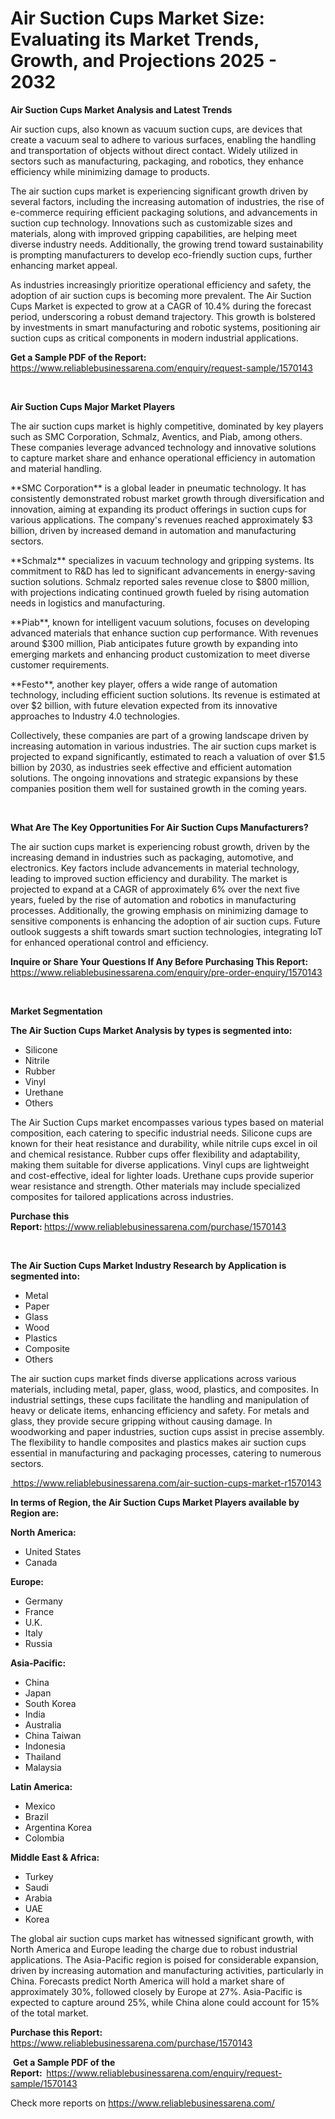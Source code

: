 <p><h1>Air Suction Cups Market Size: Evaluating its Market Trends, Growth, and Projections 2025 - 2032</h1></p><p><strong>Air Suction Cups Market Analysis and Latest Trends</strong></p>
<p><p>Air suction cups, also known as vacuum suction cups, are devices that create a vacuum seal to adhere to various surfaces, enabling the handling and transportation of objects without direct contact. Widely utilized in sectors such as manufacturing, packaging, and robotics, they enhance efficiency while minimizing damage to products.</p><p>The air suction cups market is experiencing significant growth driven by several factors, including the increasing automation of industries, the rise of e-commerce requiring efficient packaging solutions, and advancements in suction cup technology. Innovations such as customizable sizes and materials, along with improved gripping capabilities, are helping meet diverse industry needs. Additionally, the growing trend toward sustainability is prompting manufacturers to develop eco-friendly suction cups, further enhancing market appeal.</p><p>As industries increasingly prioritize operational efficiency and safety, the adoption of air suction cups is becoming more prevalent. The Air Suction Cups Market is expected to grow at a CAGR of 10.4% during the forecast period, underscoring a robust demand trajectory. This growth is bolstered by investments in smart manufacturing and robotic systems, positioning air suction cups as critical components in modern industrial applications.</p></p>
<p><strong>Get a Sample PDF of the Report:&nbsp;</strong> <a href="https://www.reliablebusinessarena.com/enquiry/request-sample/1570143?utm_campaign=1871&utm_medium=2&utm_source=Github&utm_content=ia&utm_term=09042025&utm_id=air-suction-cups">https://www.reliablebusinessarena.com/enquiry/request-sample/1570143</a></p>
<p>&nbsp;</p>
<p><strong>Air Suction Cups Major Market Players</strong></p>
<p><p>The air suction cups market is highly competitive, dominated by key players such as SMC Corporation, Schmalz, Aventics, and Piab, among others. These companies leverage advanced technology and innovative solutions to capture market share and enhance operational efficiency in automation and material handling.</p><p>**SMC Corporation** is a global leader in pneumatic technology. It has consistently demonstrated robust market growth through diversification and innovation, aiming at expanding its product offerings in suction cups for various applications. The company's revenues reached approximately $3 billion, driven by increased demand in automation and manufacturing sectors.</p><p>**Schmalz** specializes in vacuum technology and gripping systems. Its commitment to R&D has led to significant advancements in energy-saving suction solutions. Schmalz reported sales revenue close to $800 million, with projections indicating continued growth fueled by rising automation needs in logistics and manufacturing.</p><p>**Piab**, known for intelligent vacuum solutions, focuses on developing advanced materials that enhance suction cup performance. With revenues around $300 million, Piab anticipates future growth by expanding into emerging markets and enhancing product customization to meet diverse customer requirements.</p><p>**Festo**, another key player, offers a wide range of automation technology, including efficient suction solutions. Its revenue is estimated at over $2 billion, with future elevation expected from its innovative approaches to Industry 4.0 technologies.</p><p>Collectively, these companies are part of a growing landscape driven by increasing automation in various industries. The air suction cups market is projected to expand significantly, estimated to reach a valuation of over $1.5 billion by 2030, as industries seek effective and efficient automation solutions. The ongoing innovations and strategic expansions by these companies position them well for sustained growth in the coming years.</p></p>
<p>&nbsp;</p>
<p><strong>What Are The Key Opportunities For Air Suction Cups Manufacturers?</strong></p>
<p><p>The air suction cups market is experiencing robust growth, driven by the increasing demand in industries such as packaging, automotive, and electronics. Key factors include advancements in material technology, leading to improved suction efficiency and durability. The market is projected to expand at a CAGR of approximately 6% over the next five years, fueled by the rise of automation and robotics in manufacturing processes. Additionally, the growing emphasis on minimizing damage to sensitive components is enhancing the adoption of air suction cups. Future outlook suggests a shift towards smart suction technologies, integrating IoT for enhanced operational control and efficiency.</p></p>
<p><strong>Inquire or Share Your Questions If Any Before Purchasing This Report:</strong> <a href="https://www.reliablebusinessarena.com/enquiry/pre-order-enquiry/1570143?utm_campaign=1871&utm_medium=2&utm_source=Github&utm_content=ia&utm_term=09042025&utm_id=air-suction-cups">https://www.reliablebusinessarena.com/enquiry/pre-order-enquiry/1570143</a></p>
<p>&nbsp;</p>
<p><strong>Market Segmentation</strong></p>
<p><strong>The Air Suction Cups Market Analysis by types is segmented into:</strong></p>
<p><ul><li>Silicone</li><li>Nitrile</li><li>Rubber</li><li>Vinyl</li><li>Urethane</li><li>Others</li></ul></p>
<p><p>The Air Suction Cups market encompasses various types based on material composition, each catering to specific industrial needs. Silicone cups are known for their heat resistance and durability, while nitrile cups excel in oil and chemical resistance. Rubber cups offer flexibility and adaptability, making them suitable for diverse applications. Vinyl cups are lightweight and cost-effective, ideal for lighter loads. Urethane cups provide superior wear resistance and strength. Other materials may include specialized composites for tailored applications across industries.</p></p>
<p><strong>Purchase this Report:&nbsp;</strong><a href="https://www.reliablebusinessarena.com/purchase/1570143?utm_campaign=1871&utm_medium=2&utm_source=Github&utm_content=ia&utm_term=09042025&utm_id=air-suction-cups">https://www.reliablebusinessarena.com/purchase/1570143</a></p>
<p>&nbsp;</p>
<p><strong>The Air Suction Cups Market Industry Research by Application is segmented into:</strong></p>
<p><ul><li>Metal</li><li>Paper</li><li>Glass</li><li>Wood</li><li>Plastics</li><li>Composite</li><li>Others</li></ul></p>
<p><p>The air suction cups market finds diverse applications across various materials, including metal, paper, glass, wood, plastics, and composites. In industrial settings, these cups facilitate the handling and manipulation of heavy or delicate items, enhancing efficiency and safety. For metals and glass, they provide secure gripping without causing damage. In woodworking and paper industries, suction cups assist in precise assembly. The flexibility to handle composites and plastics makes air suction cups essential in manufacturing and packaging processes, catering to numerous sectors.</p></p>
<p><a href="https://www.reliablebusinessarena.com/air-suction-cups-market-r1570143?utm_campaign=1871&utm_medium=2&utm_source=Github&utm_content=ia&utm_term=09042025&utm_id=air-suction-cups">&nbsp;https://www.reliablebusinessarena.com/air-suction-cups-market-r1570143</a></p>
<p><strong>In terms of Region, the Air Suction Cups Market Players available by Region are:</strong></p>
<p>
    <p> <strong> North America: </strong>
        <ul>
            <li>United States</li>
            <li>Canada</li>
        </ul>
        </p> 
    <p> <strong> Europe: </strong>
        <ul>
            <li>Germany</li>
            <li>France</li>
            <li>U.K.</li>
            <li>Italy</li>
            <li>Russia</li>
        </ul>
        </p> 
    <p> <strong> Asia-Pacific: </strong>
        <ul>
            <li>China</li>
            <li>Japan</li>
            <li>South Korea</li>
            <li>India</li>
            <li>Australia</li>
            <li>China Taiwan</li>
            <li>Indonesia</li>
            <li>Thailand</li>
            <li>Malaysia</li>
        </ul>
        </p> 
    <p> <strong> Latin America: </strong>
        <ul>
            <li>Mexico</li>
            <li>Brazil</li>
            <li>Argentina Korea</li>
            <li>Colombia</li>
        </ul>
        </p> 
    <p> <strong> Middle East & Africa: </strong>
        <ul>
            <li>Turkey</li>
            <li>Saudi</li>
            <li>Arabia</li>
            <li>UAE</li>
            <li>Korea</li>
        </ul>
    </p>
    </p>
<p><p>The global air suction cups market has witnessed significant growth, with North America and Europe leading the charge due to robust industrial applications. The Asia-Pacific region is poised for considerable expansion, driven by increasing automation and manufacturing activities, particularly in China. Forecasts predict North America will hold a market share of approximately 30%, followed closely by Europe at 27%. Asia-Pacific is expected to capture around 25%, while China alone could account for 15% of the total market.</p></p>
<p><strong>Purchase this Report: </strong><a href="https://www.reliablebusinessarena.com/purchase/1570143?utm_campaign=1871&utm_medium=2&utm_source=Github&utm_content=ia&utm_term=09042025&utm_id=air-suction-cups">https://www.reliablebusinessarena.com/purchase/1570143</a></p>
<p>&nbsp;<strong>Get a Sample PDF of the Report:&nbsp;&nbsp;</strong><a href="https://www.reliablebusinessarena.com/enquiry/request-sample/1570143?utm_campaign=1871&utm_medium=2&utm_source=Github&utm_content=ia&utm_term=09042025&utm_id=air-suction-cups">https://www.reliablebusinessarena.com/enquiry/request-sample/1570143</a></p>
<p><strong></strong></p>
<p>Check more reports on <a href="https://www.reliablebusinessarena.com/?utm_campaign=1871&utm_medium=2&utm_source=Github&utm_content=ia&utm_term=09042025&utm_id=air-suction-cups">https://www.reliablebusinessarena.com/</a></p>